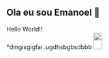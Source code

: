 ## Ola eu sou Emanoel 👋

<div class="menu">
Hello World!!
</div>
*dmgisgigfai
.ugdhsbgbsdbbb
<img   src= "https://images.pexels.com/photos/546819/pexels-photo-546819.jpeg?auto=compress&cs=tinysrgb&w=1260&h=750&dpr=1" height=10% width=20%>



